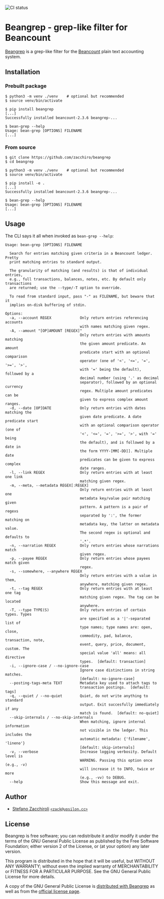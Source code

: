 ![CI status](https://github.com/zacchiro/beangrep/actions/workflows/python-package.yml/badge.svg)


Beangrep - grep-like filter for Beancount
=========================================

[Beangrep][beangrep-home] is a grep-like filter for the [Beancount][beancount-home] plain text accounting system.

[beangrep-home]: https://github.com/zacchiro/beangrep
[beancount-home]: http://beancount.github.io/


Installation
------------

### Prebuilt package

```console
$ python3 -m venv ./venv    # optional but recommended
$ source venv/bin/activate

$ pip install beangrep
[...]
Successfully installed beancount-2.3.6 beangrep-...

$ bean-grep --help
Usage: bean-grep [OPTIONS] FILENAME
[...]
```

### From source

```console
$ git clone https://github.com/zacchiro/beangrep
$ cd beangrep

$ python3 -m venv ./venv    # optional but recommended
$ source venv/bin/activate

$ pip install -e .
[...]
Successfully installed beancount-2.3.6 beangrep-...

$ bean-grep --help
Usage: bean-grep [OPTIONS] FILENAME
[...]
```


Usage
-----

The CLI says it all when invoked as `bean-grep --help`:

```
Usage: bean-grep [OPTIONS] FILENAME

  Search for entries matching given criteria in a Beancount ledger. Pretty
  print matching entries to standard output.

  The granularity of matching (and results) is that of individual entries,
  e.g., full transactions, balances, notes, etc. By default only transactions
  are returned; use the --type/-T option to override.

  To read from standard input, pass "-" as FILENAME, but beware that it
  implies on-disk buffering of stdin.

Options:
  -a, --account REGEX             Only return entries referencing accounts
                                  with names matching given regex.
  -A, --amount "[OP]AMOUNT [REGEX]"
                                  Only return entries with amounts matching
                                  the given amount predicate. An amount
                                  predicate start with an optional comparison
                                  operator (one of '<', '<=', '=', '>=', '>',
                                  with '=' being the default), followed by a
                                  decimal number (using '.' as decimal
                                  separator), followed by an optional currency
                                  regex. Multiple amount predicates can be
                                  given to express complex amount ranges.
  -d, --date [OP]DATE             Only return entries with dates matching the
                                  given date predicate. A date predicate start
                                  with an optional comparison operator (one of
                                  '<', '<=', '=', '>=', '>', with '=' being
                                  the default), and is followed by a date in
                                  the form YYYY-[MM[-DD]]. Multiple date
                                  predicates can be given to express complex
                                  date ranges.
  -l, --link REGEX                Only return entries with at least one link
                                  matching given regex.
  -m, --meta, --metadata REGEX[:REGEX]
                                  Only return entries with at least one
                                  metadata key/value pair matching given
                                  pattern. A pattern is a pair of regexs
                                  separated by ':', the former matching on
                                  metadata key, the latter on metadata value.
                                  The second regex is optional and defaults to
                                  '.*'.
  -n, --narration REGEX           Only return entries whose narrations match
                                  given regex.
  -p, --payee REGEX               Only return entries whose payees match given
                                  regex.
  -s, --somewhere, --anywhere REGEX
                                  Only return entries with a value in them,
                                  anywhere, matching given regex.
  -t, --tag REGEX                 Only return entries with at least one tag
                                  matching given regex. The tag can be located
                                  anywhere.
  -T, --type TYPE(S)              Only return entries of certain types. Types
                                  are specified as a '|'-separated list of
                                  type names; type names are: open, close,
                                  commodity, pad, balance, transaction, note,
                                  event, query, price, document, custom. The
                                  special value 'all' means: all directive
                                  types.  [default: transaction]
  -i, --ignore-case / --no-ignore-case
                                  Ignore case distinctions in string matches.
                                  [default: no-ignore-case]
  --posting-tags-meta TEXT        Metadata key used to attach tags to
                                  transaction postings.  [default: tags]
  -q, --quiet / --no-quiet        Quiet, do not write anything to standard
                                  output. Exit succesfully immediately if any
                                  match is found.  [default: no-quiet]
  --skip-internals / --no-skip-internals
                                  When matching, ignore internal information
                                  not visible in the ledger. This includes the
                                  automatic metadata: {'filename', 'lineno'}
                                  [default: skip-internals]
  -v, --verbose                   Increase logging verbosity. Default level is
                                  WARNING. Passing this option once (e.g., -v)
                                  will increase it to INFO, twice or more
                                  (e.g., -vv) to DEBUG.
  --help                          Show this message and exit.
```


Author
------

* [Stefano Zacchiroli][zack-home] [`<zack@upsilon.cc>`][zack-email]

[zack-home]: https://upsilon.cc/~zack
[zack-email]: mailto:zack@upsilon.cc


License
-------

Beangrep is free software; you can redistribute it and/or modify it under the
terms of the GNU General Public License as published by the Free Software
Foundation; either version 2 of the License, or (at your option) any later
version.

This program is distributed in the hope that it will be useful, but WITHOUT ANY
WARRANTY; without even the implied warranty of MERCHANTABILITY or FITNESS FOR A
PARTICULAR PURPOSE.  See the GNU General Public License for more details.

A copy of the GNU General Public License is [distributed with Beangrep][gpl2-here]
as well as from the [official license page][gpl2-home].

[gpl2-here]: ./LICENSE-GPL-2.0-or-later
[gpl2-home]: https://www.gnu.org/licenses/old-licenses/gpl-2.0.en.html
